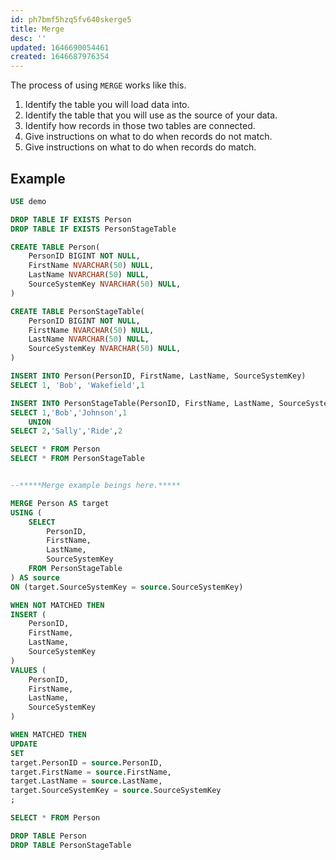 ```yaml
---
id: ph7bmf5hzq5fv640skerge5
title: Merge
desc: ''
updated: 1646690054461
created: 1646687976354
---
```


The process of using `MERGE` works like this.

1. Identify the table you will load data into.
2. Identify the table that you will use as the source of your data.
3. Identify how records in those two tables are connected.
4. Give instructions on what to do when records do not match.
5. Give instructions on what to do when records do match.

## Example

```sql
USE demo

DROP TABLE IF EXISTS Person
DROP TABLE IF EXISTS PersonStageTable

CREATE TABLE Person(
    PersonID BIGINT NOT NULL,
    FirstName NVARCHAR(50) NULL,
    LastName NVARCHAR(50) NULL,
    SourceSystemKey NVARCHAR(50) NULL,
)

CREATE TABLE PersonStageTable(
    PersonID BIGINT NOT NULL,
    FirstName NVARCHAR(50) NULL,
    LastName NVARCHAR(50) NULL,
    SourceSystemKey NVARCHAR(50) NULL,
)

INSERT INTO Person(PersonID, FirstName, LastName, SourceSystemKey)
SELECT 1, 'Bob', 'Wakefield',1

INSERT INTO PersonStageTable(PersonID, FirstName, LastName, SourceSystemKey)
SELECT 1,'Bob','Johnson',1
    UNION
SELECT 2,'Sally','Ride',2

SELECT * FROM Person
SELECT * FROM PersonStageTable


--*****Merge example beings here.*****

MERGE Person AS target
USING (
    SELECT
        PersonID,
        FirstName,
        LastName,
        SourceSystemKey
    FROM PersonStageTable
) AS source
ON (target.SourceSystemKey = source.SourceSystemKey)

WHEN NOT MATCHED THEN
INSERT (
    PersonID,
    FirstName,
    LastName,
    SourceSystemKey
)
VALUES (
    PersonID,
    FirstName,
    LastName,
    SourceSystemKey
)

WHEN MATCHED THEN
UPDATE
SET
target.PersonID = source.PersonID,
target.FirstName = source.FirstName,
target.LastName = source.LastName,
target.SourceSystemKey = source.SourceSystemKey
;

SELECT * FROM Person

DROP TABLE Person
DROP TABLE PersonStageTable
```
